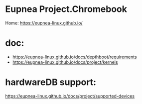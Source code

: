 # Eupnea Project.Chromebook
Home: https://eupnea-linux.github.io/

# doc:
- https://eupnea-linux.github.io/docs/depthboot/requirements
- https://eupnea-linux.github.io/docs/project/kernels

# hardwareDB support:
https://eupnea-linux.github.io/docs/project/supported-devices
